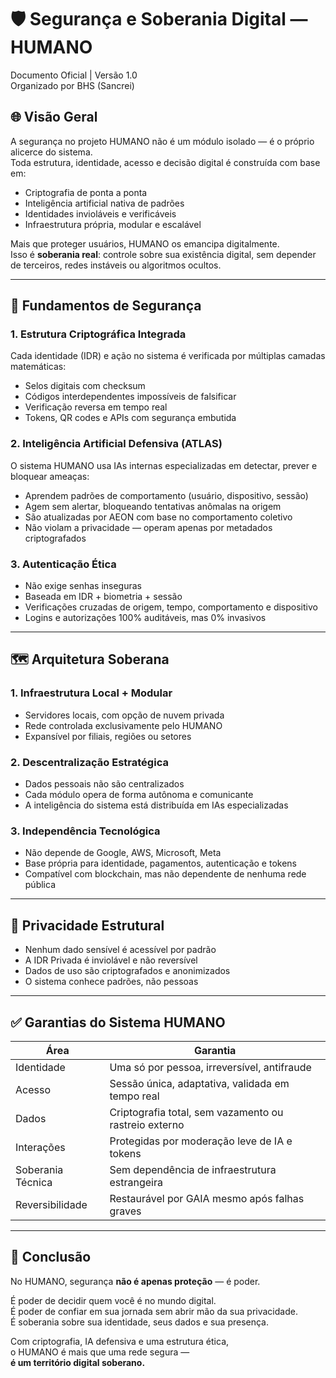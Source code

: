 # 🛡️ Segurança e Soberania Digital — HUMANO
Documento Oficial | Versão 1.0  
Organizado por BHS (Sancrei)

## 🌐 Visão Geral
A segurança no projeto HUMANO não é um módulo isolado — é o próprio alicerce do sistema.  
Toda estrutura, identidade, acesso e decisão digital é construída com base em:

- Criptografia de ponta a ponta
- Inteligência artificial nativa de padrões
- Identidades invioláveis e verificáveis
- Infraestrutura própria, modular e escalável

Mais que proteger usuários, HUMANO os emancipa digitalmente.  
Isso é **soberania real**: controle sobre sua existência digital, sem depender de terceiros, redes instáveis ou algoritmos ocultos.

---

## 🔐 Fundamentos de Segurança

### 1. Estrutura Criptográfica Integrada
Cada identidade (IDR) e ação no sistema é verificada por múltiplas camadas matemáticas:
- Selos digitais com checksum
- Códigos interdependentes impossíveis de falsificar
- Verificação reversa em tempo real
- Tokens, QR codes e APIs com segurança embutida

### 2. Inteligência Artificial Defensiva (ATLAS)
O sistema HUMANO usa IAs internas especializadas em detectar, prever e bloquear ameaças:
- Aprendem padrões de comportamento (usuário, dispositivo, sessão)
- Agem sem alertar, bloqueando tentativas anômalas na origem
- São atualizadas por AEON com base no comportamento coletivo
- Não violam a privacidade — operam apenas por metadados criptografados

### 3. Autenticação Ética
- Não exige senhas inseguras
- Baseada em IDR + biometria + sessão
- Verificações cruzadas de origem, tempo, comportamento e dispositivo
- Logins e autorizações 100% auditáveis, mas 0% invasivos

---

## 🗺️ Arquitetura Soberana

### 1. Infraestrutura Local + Modular
- Servidores locais, com opção de nuvem privada
- Rede controlada exclusivamente pelo HUMANO
- Expansível por filiais, regiões ou setores

### 2. Descentralização Estratégica
- Dados pessoais não são centralizados
- Cada módulo opera de forma autônoma e comunicante
- A inteligência do sistema está distribuída em IAs especializadas

### 3. Independência Tecnológica
- Não depende de Google, AWS, Microsoft, Meta
- Base própria para identidade, pagamentos, autenticação e tokens
- Compatível com blockchain, mas não dependente de nenhuma rede pública

---

## 🧬 Privacidade Estrutural

- Nenhum dado sensível é acessível por padrão
- A IDR Privada é inviolável e não reversível
- Dados de uso são criptografados e anonimizados
- O sistema conhece padrões, não pessoas

---

## ✅ Garantias do Sistema HUMANO

| Área                | Garantia                                             |
|---------------------|------------------------------------------------------|
| Identidade          | Uma só por pessoa, irreversível, antifraude         |
| Acesso              | Sessão única, adaptativa, validada em tempo real     |
| Dados               | Criptografia total, sem vazamento ou rastreio externo |
| Interações          | Protegidas por moderação leve de IA e tokens         |
| Soberania Técnica   | Sem dependência de infraestrutura estrangeira        |
| Reversibilidade     | Restaurável por GAIA mesmo após falhas graves        |

---

## 📌 Conclusão

No HUMANO, segurança **não é apenas proteção** — é poder.

É poder de decidir quem você é no mundo digital.  
É poder de confiar em sua jornada sem abrir mão da sua privacidade.  
É soberania sobre sua identidade, seus dados e sua presença.

Com criptografia, IA defensiva e uma estrutura ética,  
o HUMANO é mais que uma rede segura —  
**é um território digital soberano.**
